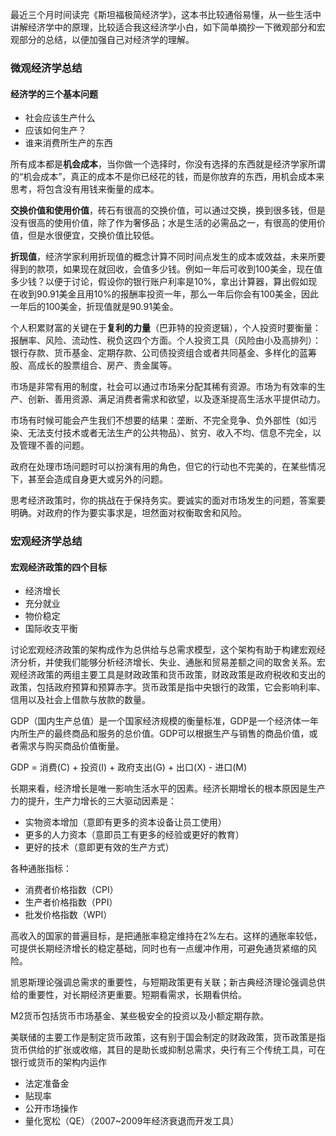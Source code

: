 最近三个月时间读完《斯坦福极简经济学》，这本书比较通俗易懂，从一些生活中讲解经济学中的原理，比较适合我这经济学小白，如下简单摘抄一下微观部分和宏观部分的总结，以便加强自己对经济学的理解。

### 微观经济学总结

#### 经济学的三个基本问题

- 社会应该生产什么
- 应该如何生产？
- 谁来消费所生产的东西

所有成本都是**机会成本**，当你做一个选择时，你没有选择的东西就是经济学家所谓的“机会成本”，真正的成本不是你已经花的钱，而是你放弃的东西，用机会成本来思考，将包含没有用钱来衡量的成本。

**交换价值和使用价值**，砖石有很高的交换价值，可以通过交换，换到很多钱，但是没有很高的使用价值，除了作为奢侈品；水是生活的必需品之一，有很高的使用价值，但是水很便宜，交换价值比较低。

**折现值**，经济学家利用折现值的概念计算不同时间点发生的成本或效益，未来所要得到的款项，如果现在就回收，会值多少钱。例如一年后可收到100美金，现在值多少钱？以便于讨论，假设你的银行账户利率是10%，拿出计算器，算出假如现在收到90.91美金且用10%的报酬率投资一年，那么一年后你会有100美金，因此一年后的100美金，折现值就是90.91美金。

个人积累财富的关键在于**复利的力量**（巴菲特的投资逻辑），个人投资时要衡量：报酬率、风险、流动性、税负这四个方面。个人投资工具（风险由小及高排列）：银行存款、货币基金、定期存款、公司债投资组合或者共同基金、多样化的蓝筹股、高成长的股票组合、房产、贵金属等。

市场是非常有用的制度，社会可以通过市场来分配其稀有资源。市场为有效率的生产、创新、善用资源、满足消费者需求和欲望，以及逐渐提高生活水平提供动力。

市场有时候可能会产生我们不想要的结果：垄断、不完全竞争、负外部性（如污染、无法支付技术或者无法生产的公共物品）、贫穷、收入不均、信息不完全，以及管理不善的问题。

政府在处理市场问题时可以扮演有用的角色，但它的行动也不完美的，在某些情况下，甚至会造成自身更大或另外的问题。

思考经济政策时，你的挑战在于保持务实。要诚实的面对市场发生的问题，答案要明确。对政府的作为要实事求是，坦然面对权衡取舍和风险。

### 宏观经济学总结

#### 宏观经济政策的四个目标

- 经济增长
- 充分就业
- 物价稳定
- 国际收支平衡



讨论宏观经济政策的架构成作为总供给与总需求模型，这个架构有助于构建宏观经济分析，并使我们能够分析经济增长、失业、通胀和贸易差额之间的取舍关系。宏观经济政策的两组主要工具是财政政策和货币政策，财政政策是政府税收和支出的政策，包括政府预算和预算赤字。货币政策是指中央银行的政策，它会影响利率、信用以及社会上借款与放款的数量。

GDP（国内生产总值）是一个国家经济规模的衡量标准，GDP是一个经济体一年内所生产的最终商品和服务的总价值。GDP可以根据生产与销售的商品价值，或者需求与购买商品价值衡量。

GDP = 消费(C) + 投资(I) + 政府支出(G) + 出口(X) - 进口(M)

长期来看，经济增长是唯一影响生活水平的因素。经济长期增长的根本原因是生产力的提升，生产力增长的三大驱动因素是：

- 实物资本增加（意即有更多的资本设备让员工使用）
- 更多的人力资本（意即员工有更多的经验或更好的教育）
- 更好的技术（意即更有效的生产方式）

各种通胀指标：

- 消费者价格指数（CPI）
- 生产者价格指数（PPI）
- 批发价格指数（WPI）

高收入的国家的普遍目标，是把通胀率稳定维持在2%左右。这样的通胀率较低，可提供长期经济增长的稳定基础，同时也有一点缓冲作用，可避免通货紧缩的风险。

凯恩斯理论强调总需求的重要性，与短期政策更有关联；新古典经济理论强调总供给的重要性，对长期经济更重要。短期看需求，长期看供给。

M2货币包括货币市场基金、某些极安全的投资以及小额定期存款。

美联储的主要工作是制定货币政策，这有别于国会制定的财政政策，货币政策是指货币供给的扩张或收缩，其目的是助长或抑制总需求，央行有三个传统工具，可在银行或货币的架构内运作

- 法定准备金
- 贴现率
- 公开市场操作
- 量化宽松（QE）（2007~2009年经济衰退而开发工具）